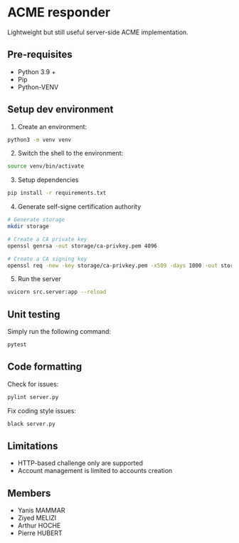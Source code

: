 # ACME responder

Lightweight but still useful server-side ACME implementation.


## Pre-requisites
* Python 3.9 +
* Pip
* Python-VENV

## Setup dev environment
1. Create an environment:

```bash
python3 -m venv venv
```


2. Switch the shell to the environment:

```bash
source venv/bin/activate
```


3. Setup dependencies

```bash
pip install -r requirements.txt
```

4. Generate self-signe certification authority

```bash
# Generate storage
mkdir storage

# Create a CA private key
openssl genrsa -out storage/ca-privkey.pem 4096

# Create a CA signing key
openssl req -new -key storage/ca-privkey.pem -x509 -days 1000 -out storage/ca-pubkey.pem -subj "/C=FR/ST=Loire/L=StEtienne/O=Global Security/OU=IT Department/CN=example.com"
```

5. Run the server

```bash
uvicorn src.server:app --reload
```

## Unit testing
Simply run the following command:

```bash
pytest
```

## Code formatting
Check for issues:
```bash
pylint server.py
```

Fix coding style issues:
```bash
black server.py 
```

## Limitations
* HTTP-based challenge only are supported
* Account management is limited to accounts creation

## Members
* Yanis MAMMAR
* Ziyed MELIZI
* Arthur HOCHE
* Pierre HUBERT